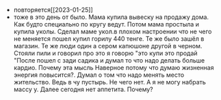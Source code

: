 

- повторяется[[2023-01-25]]
- тоже в это день от было. Мама купила вывеску на продажу дома. Как будто специально по кругу ведут. Потом мама простыла и купила уколы. Сделал маме укол.в плохом настроении что не чего не меняется пошел купил горилу 440 тенге. Те же было зашёл в магазин. Те же люди один а сером капюшоне другой в черном. Стояли пили и говорил про это я говорю "это купи это продай "После пошел с зади садика и думал то что надо делать больше кардио. Почему эта мысль Наверное потому что думаю жизненная энергия повысится?. Думал о том что надо менять место жительство. Ведь в чу пустырь. Не чего нет. А я не могу набрать массу у. Далее сегодня нет аппетита. Почему?